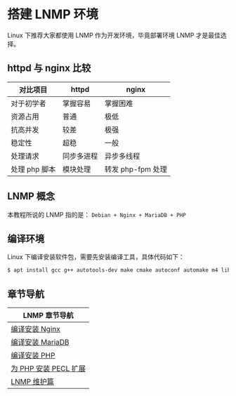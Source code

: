 # 搭建 LNMP 环境

Linux 下推荐大家都使用 LNMP 作为开发环境，毕竟部署环境 LNMP 才是最佳选择。

## httpd 与 nginx 比较

| 对比项目      | httpd      | nginx             |
| ------------- | ---------- | ----------------- |
| 对于初学者    | 掌握容易   | 掌握困难          |
| 资源占用      | 普通       | 极低              |
| 抗高并发      | 较差       | 极强              |
| 稳定性        | 超稳       | 一般              |
| 处理请求      | 同步多进程 | 异步多线程        |
| 处理 php 脚本 | 模块处理   | 转发 php-fpm 处理 |

## LNMP 概念

本教程所说的 LNMP 指的是： `Debian + Nginx + MariaDB + PHP`

## 编译环境

Linux 下编译安装软件包，需要先安装编译工具，具体代码如下：

```sh
$ apt install gcc g++ autotools-dev make cmake autoconf automake m4 libtool
```

## 章节导航

| LNMP 章节导航                                           |
| ------------------------------------------------------- |
| [编译安装 Nginx](./lnmp/01-编译安装nginx.md)            |
| [编译安装 MariaDB](./lnmp/02-编译安装mariadb.md)        |
| [编译安装 PHP](./lnmp/03-编译安装php.md)                |
| [为 PHP 安装 PECL 扩展](./lnmp/04-为php安装pecl扩展.md) |
| [LNMP 维护篇](./lnmp/05-lnmp维护篇.md)                  |
